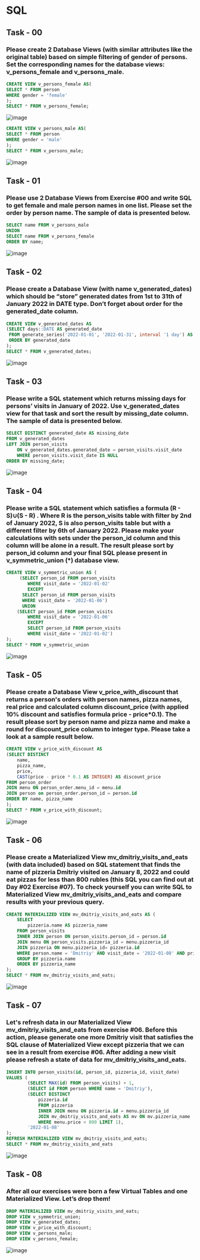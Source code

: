# SQL

## Task - 00  
### Please create 2 Database Views (with similar attributes like the original table) based on simple filtering of gender of persons. Set the corresponding names for the database views: v_persons_female and v_persons_male.
```sql
CREATE VIEW v_persons_female AS(
SELECT * FROM person
WHERE gender = 'female'
);
SELECT * FROM v_persons_female;
```
![image](https://github.com/Matveykazakov/SQL/assets/112616583/18746375-44fe-45fd-a5ea-65e127f61a46)
```sql
CREATE VIEW v_persons_male AS(
SELECT * FROM person
WHERE gender = 'male'
);
SELECT * FROM v_persons_male;
```
![image](https://github.com/Matveykazakov/SQL/assets/112616583/7b7492ce-eaf9-40ce-ae7f-bd8c6b4d4507)

## Task - 01  
### Please use 2 Database Views from Exercise #00 and write SQL to get female and male person names in one list. Please set the order by person name. The sample of data is presented below.
```sql
SELECT name FROM v_persons_male
UNION
SELECT name FROM v_persons_female
ORDER BY name;
```
![image](https://github.com/Matveykazakov/SQL/assets/112616583/680a2973-34a7-40ad-a2f6-7164e8615e2b)

## Task - 02  
### Please create a Database View (with name v_generated_dates) which should be “store” generated dates from 1st to 31th of January 2022 in DATE type. Don’t forget about order for the generated_date column.
```sql
CREATE VIEW v_generated_dates AS
(SELECT days::DATE AS generated_date
 FROM generate_series('2022-01-01', '2022-01-31', interval '1 day') AS days
 ORDER BY generated_date
);
SELECT * FROM v_generated_dates;
```
![image](https://github.com/Matveykazakov/SQL/assets/112616583/56147bfb-c5c8-43dc-9145-144ca6f9a68e)

## Task - 03  
### Please write a SQL statement which returns missing days for persons’ visits in January of 2022. Use v_generated_dates view for that task and sort the result by missing_date column. The sample of data is presented below.
```sql
SELECT DISTINCT generated_date AS missing_date
FROM v_generated_dates
LEFT JOIN person_visits 
    ON v_generated_dates.generated_date = person_visits.visit_date
	WHERE person_visits.visit_date IS NULL
ORDER BY missing_date;
```
![image](https://github.com/Matveykazakov/SQL/assets/112616583/0a04255e-460f-45ee-b92e-e6b0ad9c0c3c)

## Task - 04  
### Please write a SQL statement which satisfies a formula (R - S)∪(S - R) . Where R is the person_visits table with filter by 2nd of January 2022, S is also person_visits table but with a different filter by 6th of January 2022. Please make your calculations with sets under the person_id column and this column will be alone in a result. The result please sort by person_id column and your final SQL please present in v_symmetric_union (*) database view.
```sql
CREATE VIEW v_symmetric_union AS (
     (SELECT person_id FROM person_visits
        WHERE visit_date = '2022-01-02'
    	EXCEPT
      SELECT person_id FROM person_visits
      WHERE visit_date = '2022-01-06')
      UNION
    (SELECT person_id FROM person_visits
        WHERE visit_date = '2022-01-06'
        EXCEPT
        SELECT person_id FROM person_visits
        WHERE visit_date = '2022-01-02')
);
SELECT * FROM v_symmetric_union
```
![image](https://github.com/Matveykazakov/SQL/assets/112616583/6183b878-553e-43e4-9923-c17e15d33da2)

## Task - 05  
### Please create a Database View v_price_with_discount that returns a person's orders with person names, pizza names, real price and calculated column discount_price (with applied 10% discount and satisfies formula price - price*0.1). The result please sort by person name and pizza name and make a round for discount_price column to integer type. Please take a look at a sample result below.
```sql
CREATE VIEW v_price_with_discount AS
(SELECT DISTINCT
    name,
    pizza_name,
    price,
    CAST(price - price * 0.1 AS INTEGER) AS discount_price
FROM person_order
JOIN menu ON person_order.menu_id = menu.id
JOIN person on person_order.person_id = person.id
ORDER BY name, pizza_name
);
SELECT * FROM v_price_with_discount;
```
![image](https://github.com/Matveykazakov/SQL/assets/112616583/ac63b86b-ce97-4e5f-8a2e-70064650a5f7)

## Task - 06  
### Please create a Materialized View mv_dmitriy_visits_and_eats (with data included) based on SQL statement that finds the name of pizzeria Dmitriy visited on January 8, 2022 and could eat pizzas for less than 800 rubles (this SQL you can find out at Day #02 Exercise #07). To check yourself you can write SQL to Materialized View mv_dmitriy_visits_and_eats and compare results with your previous query.
```sql
CREATE MATERIALIZED VIEW mv_dmitriy_visits_and_eats AS ( 
	SELECT
		pizzeria.name AS pizzeria_name
    FROM person_visits
    INNER JOIN person ON person_visits.person_id = person.id
    JOIN menu ON person_visits.pizzeria_id = menu.pizzeria_id
    JOIN pizzeria ON menu.pizzeria_id= pizzeria.id
    WHERE person.name = 'Dmitriy' AND visit_date = '2022-01-08' AND price < 800
    GROUP BY pizzeria.name
    ORDER BY pizzeria_name
);
SELECT * FROM mv_dmitriy_visits_and_eats;
```
![image](https://github.com/Matveykazakov/SQL/assets/112616583/2c58c10e-e43a-406d-a889-d13606192937)

## Task - 07  
### Let's refresh data in our Materialized View mv_dmitriy_visits_and_eats from exercise #06. Before this action, please generate one more Dmitriy visit that satisfies the SQL clause of Materialized View except pizzeria that we can see in a result from exercise #06. After adding a new visit please refresh a state of data for mv_dmitriy_visits_and_eats.
```sql
INSERT INTO person_visits(id, person_id, pizzeria_id, visit_date)
VALUES (
        (SELECT MAX(id) FROM person_visits) + 1,
        (SELECT id FROM person WHERE name = 'Dmitriy'),
        (SELECT DISTINCT
            pizzeria.id
            FROM pizzeria
            INNER JOIN menu ON pizzeria.id = menu.pizzeria_id
            JOIN mv_dmitriy_visits_and_eats AS mv ON mv.pizzeria_name != pizzeria.name
            WHERE menu.price < 800 LIMIT 1),
        '2022-01-08'
);
REFRESH MATERIALIZED VIEW mv_dmitriy_visits_and_eats;
SELECT * FROM mv_dmitriy_visits_and_eats
```
![image](https://github.com/Matveykazakov/SQL/assets/112616583/787338b0-0b5c-4f98-bf44-5738ce4df573)

## Task - 08  
### After all our exercises were born a few Virtual Tables and one Materialized View. Let’s drop them!
```sql
DROP MATERIALIZED VIEW mv_dmitriy_visits_and_eats;
DROP VIEW v_symmetric_union;
DROP VIEW v_generated_dates;
DROP VIEW v_price_with_discount;
DROP VIEW v_persons_male;
DROP VIEW v_persons_female;
```
![image](https://github.com/Matveykazakov/SQL/assets/112616583/9c79c392-f277-43fa-b985-7650bc0194c5)
